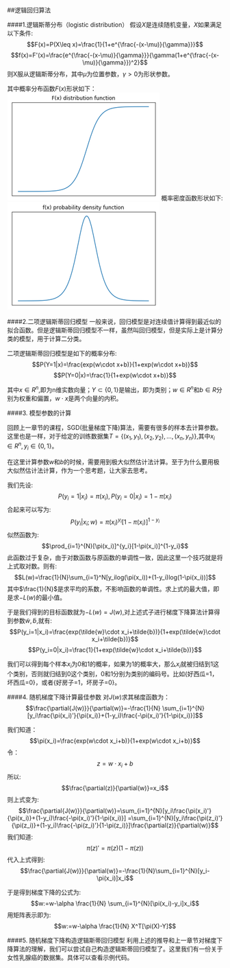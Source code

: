 ##逻辑回归算法

####1.逻辑斯蒂分布（logistic distribution）
假设$X$是连续随机变量，$X$如果满足以下条件:
$$F(x)=P(X\leq x)=\frac{1}{1+e^{\frac{-(x-\mu)}{\gamma}}}$$
$$f(x)=F'(x)=\frac{e^{\frac{-(x-\mu)}{\gamma}}}{\gamma(1+e^{\frac{-(x-\mu)}{\gamma}})^2}$$
则X服从逻辑斯蒂分布，其中$\mu$为位置参数，$\gamma>0$为形状参数。

其中概率分布函数$F(x)$形状如下：
![](pics/0.png)
概率密度函数形状如下:
![](pics/1.png)


####2.二项逻辑斯蒂回归模型
一般来说，回归模型是对连续值计算得到最近似的拟合函数。但是逻辑斯蒂回归模型不一样，虽然叫回归模型，但是实际上是计算分类的模型，用于计算二分类。

二项逻辑斯蒂回归模型是如下的概率分布:
$$P(Y=1|x)=\frac{exp(w\cdot x+b)}{1+exp(w\cdot x+b)}$$
$$P(Y=0|x)=\frac{1}{1+exp(w\cdot x+b)}$$

其中$x\in R^n$,即为n维实数向量；$Y\subset\{0,1\}$是输出，即为类别；$w\in R^n$和$b\in R$分别为权重和偏置，$w\cdot x$是两个向量的内积。

####3. 模型参数的计算

回顾上一章节的课程，SGD(批量梯度下降)算法，需要有很多的样本去计算参数。这里也是一样，对于给定的训练数据集$T=\{(x_1,y_1),(x_2,y_2),…,(x_n,y_n)\}$,其中$x_i\in R^n,y_i\in \{0,1\}$。

在这里计算参数$w$和$b$的时候，需要用到极大似然估计法计算。至于为什么要用极大似然估计法计算，作为一个思考题，让大家去思考。

我们先设:
$$P(y_i=1|x_i)=\pi(x_i),P(y_i=0|x_i)=1-\pi(x_i)$$
合起来可以写为:
$$P(y_i|x_i;w)=\pi(x_i)^{y_i}[1-\pi(x_i)]^{1-y_i}$$
似然函数为:
$$\prod_{i=1}^{N}[\pi(x_i)]^{y_i}[1-\pi(x_i)]^{1-y_i}$$
此函数过于复杂，由于对数函数与原函数的单调性一致，因此这里一个技巧就是将上式取对数。则有:
$$L(w)=\frac{1}{N}\sum_{i=1}^N[y_ilog(\pi(x_i))+(1-y_i)log(1-\pi(x_i))]$$
其中$\frac{1}{N}$是求平均的系数，不影响函数的单调性。求上式的最大值，即是求$-L(w)$的最小值。

于是我们得到的目标函数就为$-L(w)=J(w)$,对上述式子进行梯度下降算法计算得到参数$\tilde{w},\tilde{b}$,就有:
$$P(y_i=1|x_i)=\frac{exp(\tilde{w}\cdot x_i+\tilde{b})}{1+exp(\tilde{w}\cdot x_i+\tilde{b})}$$
$$P(y_i=0|x_i)=\frac{1}{1+exp(\tilde{w}\cdot x_i+\tilde{b})}$$

我们可以得到每个样本$x_i$为0和1的概率，如果为1的概率大，那么$x_i$就被归结到1这个类别，否则就归结到0这个类别，0和1分别为类别的编码号。比如{好西瓜=1，坏西瓜=0}，或者{好房子=1，坏房子=0}。

####4. 随机梯度下降计算最佳参数
对$J(w)$求其梯度函数为：
$$\frac{\partial{J(w)}}{\partial(w)}=-\frac{1}{N} \sum_{i=1}^{N}[y_i\frac{\pi(x_i)'}{\pi(x_i)}+(1-y_i)\frac{-\pi(x_i)'}{1-\pi(x_i)}]$$

我们知道：
$$\pi(x_i)=\frac{exp(w\cdot x_i+b)}{1+exp(w\cdot x_i+b)}$$
令：
$$z=w\cdot x_i+b$$
所以:
$$\frac{\partial(z)}{\partial(w)}=x_i$$
则上式变为:
$$\frac{\partial{J(w)}}{\partial(w)}=\sum_{i=1}^{N}[y_i\frac{\pi(x_i)'}{\pi(x_i)}+(1-y_i)\frac{-\pi(x_i)'}{1-\pi(x_i)}]
=\sum_{i=1}^{N}[y_i\frac{\pi(z_i)'}{\pi(z_i)}+(1-y_i)\frac{-\pi(z_i)'}{1-\pi(z_i)}]\frac{\partial(z)}{\partial(w)}$$
我们知道:
$$\pi(z)'=\pi(z)(1-\pi(z))$$
代入上式得到:
$$\frac{\partial{J(w)}}{\partial(w)}=-\frac{1}{N}\sum_{i=1}^{N}[y_i-\pi(x_i)]x_i$$

于是得到梯度下降的公式为:
$$w:=w-\alpha \frac{1}{N} \sum_{i=1}^{N}[\pi(x_i)-y_i]x_i$$
用矩阵表示即为:
$$w:=w-\alpha \frac{1}{N} X^T[\pi(X)-Y]$$

####5. 随机梯度下降构造逻辑斯蒂回归模型
利用上述的推导和上一章节对梯度下降算法的理解，我们可以尝试自己构造逻辑斯蒂回归模型了。这里我们有一份关于女性乳腺癌的数据集。具体可以查看示例代码。


